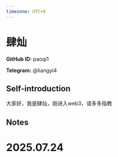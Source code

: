 ```yaml
---
timezone: UTC+8
---
```


# 肆灿

**GitHub ID:** paoqi1

**Telegram:** @liangyi4

## Self-introduction

大家好，我是肆灿，刚进入web3，请多多指教

## Notes

<!-- Content_START -->

# 2025.07.24


<!-- Content_END -->
